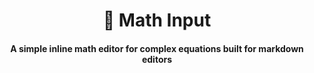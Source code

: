 <h1 align="center">
  🧮 Math Input
</h1>
<h4 align="center">
  A simple inline math editor for complex equations built for markdown editors
</h4>